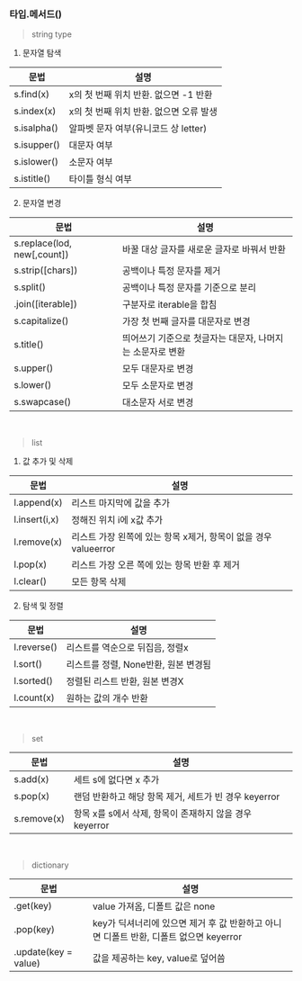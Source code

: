 ### 타입.메서드()


> string type

1. 문자열 탐색
   
|문법|설명|
|---|---|
|s.find(x)|x의 첫 번째 위치 반환. 없으면 -1 반환|
|s.index(x)|x의 첫 번째 위치 반환. 없으면 오류 발생|
|s.isalpha()|알파벳 문자 여부(유니코드 상 letter)|
|s.isupper()|대문자 여부|
|s.islower()|소문자 여부|
|s.istitle()|타이틀 형식 여부|

2. 문자열 변경

|문법|설명|
|---|---|
|s.replace(lod, new[,count])|바꿀 대상 글자를 새로운 글자로 바꿔서 반환|
|s.strip([chars])|공백이나 특정 문자를 제거|
|s.split()|공백이나 특정 문자를 기준으로 분리|
|.join([iterable])|구분자로 iterable을 합침|
|s.capitalize()|가장 첫 번째 글자를 대문자로 변경|
|s.title()|띄어쓰기 기준으로 첫글자는 대문자, 나머지는 소문자로 변환|
|s.upper()|모두 대문자로 변경|
|s.lower()|모두 소문자로 변경|
|s.swapcase()|대소문자 서로 변경|

</br>

> list

1. 값 추가 및 삭제

|문법|설명|
|--------|-------|
|l.append(x)|리스트 마지막에 값을 추가|
|l.insert(i,x)|정해진 위치 i에 x값 추가|
|l.remove(x)|리스트 가장 왼쪽에 있는 항목 x제거, 항목이 없을 경우 valueerror|
|l.pop(x)|리스트 가장 오른 쪽에 있는 항목 반환 후 제거|
|l.clear()|모든 항목 삭제|

2. 탐색 및 정렬

|문법|설명|
|------|-------|
|l.reverse()|리스트를 역순으로 뒤집음, 정렬x|
|l.sort()|리스트를 정렬, None반환, 원본 변경됨|
|l.sorted()|정렬된 리스트 반환, 원본 변경X|
|l.count(x)|원하는 값의 개수 반환|


</br>

> set

|문법|설명|
|---|---|
|s.add(x)|세트 s에 없다면 x 추가|
|s.pop(x)|랜덤 반환하고 해당 항목 제거, 세트가 빈 경우 keyerror|
|s.remove(x)|항목 x를 s에서 삭제, 항목이 존재하지 않을 경우 keyerror|

</br>

> dictionary

|문법|설명|
|---|---|
|.get(key)|value 가져옴, 디폴트 값은 none|
|.pop(key)|key가 딕셔너리에 있으면 제거 후 값 반환하고 아니면 디폴트 반환, 디폴트 없으면 keyerror|
|.update(key = value)|값을 제공하는 key, value로 덮어씀|
